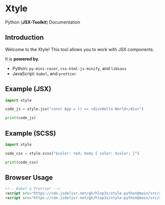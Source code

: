 # Xtyle

Python (**JSX-Toolkit**) Documentation

## Introduction

Welcome to the Xtyle! This tool allows you to work with JSX components.

It is **powered by**.

- Python: `py-mini-racer`, `css-html-js-minify`, and `libsass`
- JavaScript: `babel`, and `prettier`

## Example (**JSX**)

```python
import xtyle

code_js = xtyle.jsx("const App = () => <div>Hello World</div>")

print(code_js)
```

## Example (**SCSS**)

```python
import xtyle

code_css = xtyle.scss("$color: red; body { color: $color; }")

print(code_css)
```

## Browser Usage

```html
<!-- Babel & Prettier -->
<script src="https://cdn.jsdelivr.net/gh/hlop3z/xtyle-python@main/src/xtyle/babel.min.js"></script>
<script src="https://cdn.jsdelivr.net/gh/hlop3z/xtyle-python@main/src/xtyle/prettier.min.js"></script>
```
